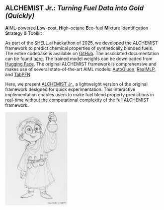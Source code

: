 ## ALCHEMIST Jr.: *Turning Fuel Data into Gold (Quickly)*

**A**IML-powered **L**ow-**c**ost, **H**igh-octane **E**co-fuel **M**ixture **I**dentification **S**trategy & **T**oolkit

As part of the SHELL.ai hackathon of 2025, we developed the ALCHEMIST 
framework to predict chemical properties of synthetically blended fuels. The 
entire codebase is available on 
[GitHub](https://github.com/Sukantabasu/alchemist-shell.ai-hackathon-2025). 
The associated documentation can be found 
[here](https://alchemist-shellai-hackathon-2025.readthedocs.io/en/latest/). 
The trained model weights can be downloaded from
[Hugging Face](https://huggingface.co/datasets/sukantabasu/alchemist-shell.ai-hackathon-2025). 
The original ALCHEMIST framework is comprehensive and makes use of several 
state-of-the-art AIML models: 
[AutoGluon](https://auto.gluon.ai/), 
[RealMLP](https://github.com/dholzmueller/pytabkit), and 
[TabPFN](https://github.com/PriorLabs/TabPFN).

Here, we present 
[ALCHEMIST Jr.](https://github.com/Sukantabasu/alchemist-jr-shell.ai-hackathon-2025), 
a lightweight version of the original framework designed for quick 
experimentation. This interactive implementation enables users to make fuel 
blend property predictions in real-time without the computational complexity of 
the full ALCHEMIST framework.

<img src="Alchemist_Jr_attribution.png" width="200" alt="Alchemist Jr.">
